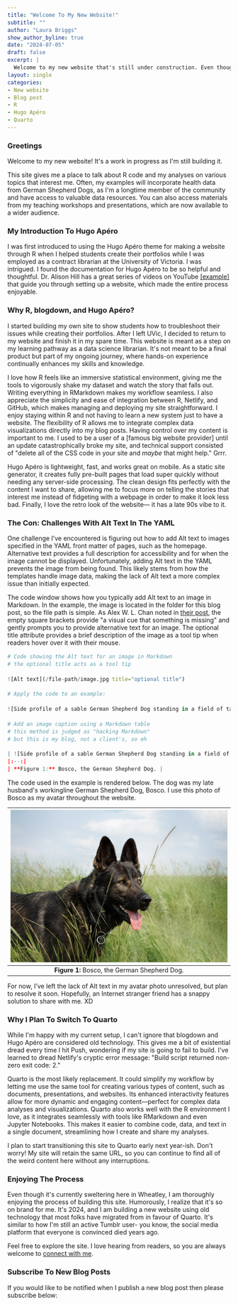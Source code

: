```yaml
---
title: "Welcome To My New Website!"
subtitle: ""
author: "Laura Briggs"
show_author_byline: true
date: "2024-07-05"
draft: false
excerpt: |
  Welcome to my new website that's still under construction. Even though it's 2024, the   site is built using R, blogdown, and Hugo Apéro. Let me explain why this is totally on brand for me.
layout: single
categories:
- New website
- Blog post
- R
- Hugo Apéro
- Quarto
---
```


### Greetings

Welcome to my new website! It's a work in progress as I'm still building it.

This site gives me a place to talk about R code and my analyses on various topics that interest me. Often, my examples will incorporate health data from German Shepherd Dogs, as I'm a longtime member of the community and have access to valuable data resources. You can also access materials from my teaching workshops and presentations, which are now available to a wider audience.

### My Introduction To Hugo Apéro

I was first introduced to using the Hugo Apéro theme for making a website through R when I helped students create their portfolios while I was employed as a contract librarian at the University of Victoria. I was intrigued. I found the documentation for Hugo Apéro to be so helpful and thoughtful. Dr. Alison Hill has a great series of videos on YouTube [[example]](https://youtu.be/RksaNh5Ywbo?si=8CVapkGBuTfkjrCn) that guide you through setting up a website, which made the entire process enjoyable.

### Why R, blogdown, and Hugo Apéro?

I started building my own site to show students how to troubleshoot their issues while creating their portfolios. After I left UVic, I decided to return to my website and finish it in my spare time. This website is meant as a step on my learning pathway as a data science librarian. It's not meant to be a final product but part of my ongoing journey, where hands-on experience continually enhances my skills and knowledge.

I love how R feels like an immersive statistical environment, giving me the tools to vigorously shake my dataset and watch the story that falls out. Writing everything in RMarkdown makes my workflow seamless. I also appreciate the simplicity and ease of integration between R, Netlify, and GitHub, which makes managing and deploying my site straightforward. I enjoy staying within R and not having to learn a new system just to have a website. The flexibility of R allows me to integrate complex data visualizations directly into my blog posts. Having control over my content is important to me. I used to be a user of a [famous big website provider] until an update catastrophically broke my site, and technical support consisted of "delete all of the CSS code in your site and *maybe* that might help." Grrr.

Hugo Apéro is lightweight, fast, and works great on mobile. As a static site generator, it creates fully pre-built pages that load super quickly without needing any server-side processing. The clean design fits perfectly with the content I want to share, allowing me to focus more on telling the stories that interest me instead of fidgeting with a webpage in order to make it look less bad. Finally, I love the retro look of the website— it has a late 90s vibe to it.

### The Con: Challenges With Alt Text In The YAML

One challenge I’ve encountered is figuring out how to add Alt text to images specified in the YAML front matter of pages, such as the homepage. Alternative text provides a full description for accessibility and for when the image cannot be displayed. Unfortunately, adding Alt text in the YAML prevents the image from being found. This likely stems from how the templates handle image data, making the lack of Alt text a more complex issue than initially expected.

The code window shows how you typically add Alt text to an image in Markdown. In the example, the image is located in the folder for this blog post, so the file path is simple. As Alex W. L. Chan noted in [their post](https://alexwlchan.net/2021/markdown-image-syntax/), the empty square brackets provide "a visual cue that something is missing" and gently prompts you to provide alternative text for an image. The optional title attribute provides a brief description of the image as a tool tip when readers hover over it with their mouse.


``` r
# Code showing the Alt text for an image in Markdown
# the optional title acts as a tool tip

![Alt text](/file-path/image.jpg title="optional title")

# Apply the code to an example:

![Side profile of a sable German Shepherd Dog standing in a field of tall grass](bosco.jpg "Bosco, a sable German Shepherd Dog")

# Add an image caption using a Markdown table
# this method is judged as "hacking Markdown"
# but this is my blog, not a client's, so eh

| ![Side profile of a sable German Shepherd Dog standing in a field of tall grass](bosco.jpg "Bosco, a sable German Shepherd Dog") |
|:--:|
| **Figure 1:** Bosco, the German Shepherd Dog. |
```

The code used in the example is rendered below. The dog was my late husband's workingline German Shepherd Dog, Bosco. I use this photo of Bosco as my avatar throughout the website.

| ![Side profile of a sable German Shepherd Dog standing in a field of tall grass](bosco.jpg "Bosco, a sable German Shepherd Dog") |
|:--:|
| **Figure 1:** Bosco, the German Shepherd Dog. |

For now, I’ve left the lack of Alt text in my avatar photo unresolved, but plan to resolve it soon. Hopefully, an Internet stranger friend has a snappy solution to share with me. XD

### Why I Plan To Switch To Quarto

While I'm happy with my current setup, I can't ignore that blogdown and Hugo Apéro are considered old technology. This gives me a bit of existential dread every time I hit Push, wondering if my site is going to fail to build. I've learned to dread Netlify's cryptic error message: "Build script returned non-zero exit code: 2."

Quarto is the most likely replacement. It could simplify my workflow by letting me use the same tool for creating various types of content, such as documents, presentations, and websites. Its enhanced interactivity features allow for more dynamic and engaging content—perfect for complex data analyses and visualizations. Quarto also works well with the R environment I love, as it integrates seamlessly with tools like RMarkdown and even Jupyter Notebooks. This makes it easier to combine code, data, and text in a single document, streamlining how I create and share my analyses.

I plan to start transitioning this site to Quarto early next year-ish. Don't worry! My site will retain the same URL, so you can continue to find all of the weird content here without any interruptions.

### Enjoying The Process

Even though it's currently sweltering here in Wheatley, I am thoroughly enjoying the process of building this site. Humorously, I realize that it's so on brand for me. It's 2024, and I am building a new website using old technology that most folks have migrated from in favour of Quarto. It's similar to how I'm still an active Tumblr user- you know, the social media platform that everyone is convinced died years ago.

Feel free to explore the site. I love hearing from readers, so you are always welcome to [connect with me](/contact).

### Subscribe To New Blog Posts

If you would like to be notified when I publish a new blog post then please subscribe below:

